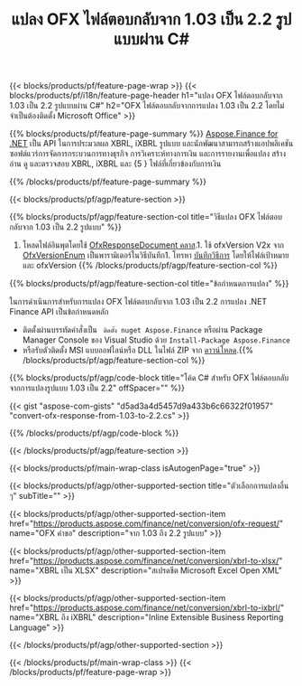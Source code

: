 ﻿---
title: แปลง OFX ไฟล์ตอบกลับจาก 1.03 เป็น 2.2 รูปแบบผ่าน C#
description: โค้ดตัวอย่างสำหรับการแปลงไฟล์คำขอจาก 1.03 ถึง 2.2 C# ใช้โค้ดตัวอย่าง API สำหรับแบทช์ OFX ขอการแปลงภายในแอปพลิเคชันที่ใช้ .NET 
url: /th/net/conversion/ofx-response/
family: finance
platformtag: net
feature: conversion
informat: OFX Response 1.03
outformat: OFX Response 2.2
otherformats: OFX Response
---
{{< blocks/products/pf/feature-page-wrap >}}
{{< blocks/products/pf/i18n/feature-page-header h1="แปลง OFX ไฟล์ตอบกลับจาก 1.03 เป็น 2.2 รูปแบบผ่าน C#" h2="OFX ไฟล์ตอบกลับจากการแปลง 1.03 เป็น 2.2 โดยไม่จำเป็นต้องติดตั้ง Microsoft Office" >}}

{{% blocks/products/pf/feature-page-summary %}}
[Aspose.Finance for .NET](https://products.aspose.com/finance/net/) เป็น API ในการประมวลผล XBRL, iXBRL รูปแบบ และนักพัฒนาสามารถสร้างแอปพลิเคชันซอฟต์แวร์การจัดการกระบวนการทางธุรกิจ การวิเคราะห์ทางการเงิน และการรายงานเพื่อแปลง สร้าง อ่าน ดู และตรวจสอบ XBRL, iXBRL และ {5 } ไฟล์ที่เกี่ยวข้องกับการเงิน 

{{% /blocks/products/pf/feature-page-summary %}}

{{< blocks/products/pf/agp/feature-section >}}

{{% blocks/products/pf/agp/feature-section-col title="วิธีแปลง OFX ไฟล์ตอบกลับจาก 1.03 เป็น 2.2 รูปแบบ" %}}
1. โหลดไฟล์อินพุตโดยใช้ [OfxResponseDocument คลาส](https://apireference.aspose.com/finance/net/aspose.finance.ofx/ofxresponsedocument).1. ใช้ ofxVersion V2x จาก [OfxVersionEnum](https://apireference.aspose.com/finance/net/aspose.finance.ofx/ofxversionenum) เป็นพารามิเตอร์ในวิธีบันทึก1. โทรหา [บันทึกวิธีการ](https://apireference.aspose.com/finance/net/aspose.finance.ofx/ofxresponsedocument/methods/save) โดยให้ไฟล์เป้าหมายและ ofxVersion
{{% /blocks/products/pf/agp/feature-section-col %}}

{{% blocks/products/pf/agp/feature-section-col title="ข้อกำหนดการแปลง" %}}

ในการดำเนินการสำหรับการแปลง OFX ไฟล์ตอบกลับจาก 1.03 เป็น 2.2 การแปลง .NET Finance API เป็นข้อกำหนดหลัก
- ติดตั้งผ่านบรรทัดคำสั่งเป็น ``` ติดตั้ง nuget Aspose.Finance``` หรือผ่าน Package Manager Console ของ Visual Studio ด้วย ```Install-Package Aspose.Finance```
- หรือรับตัวติดตั้ง MSI แบบออฟไลน์หรือ DLL ในไฟล์ ZIP จาก [ดาวน์โหลด](https://downloads.aspose.com/finance/net).{{% /blocks/products/pf/agp/feature-section-col %}}

{{% blocks/products/pf/agp/code-block title="โค้ด C# สำหรับ OFX ไฟล์ตอบกลับจากการแปลงรูปแบบ 1.03 เป็น 2.2" offSpacer="" %}}

{{< gist "aspose-com-gists" "d5ad3a4d5457d9a433b6c66322f01957" "convert-ofx-response-from-1.03-to-2.2.cs" >}}

{{% /blocks/products/pf/agp/code-block %}}

{{< /blocks/products/pf/agp/feature-section >}}

{{< blocks/products/pf/main-wrap-class isAutogenPage="true" >}}

{{< blocks/products/pf/agp/other-supported-section title="ตัวเลือกการแปลงอื่น ๆ" subTitle="" >}}

{{< blocks/products/pf/agp/other-supported-section-item href="https://products.aspose.com/finance/net/conversion/ofx-request/" name="OFX คำขอ" description="จาก 1.03 ถึง 2.2 รูปแบบ" >}}

{{< blocks/products/pf/agp/other-supported-section-item href="https://products.aspose.com/finance/net/conversion/xbrl-to-xlsx/" name="XBRL เป็น XLSX" description="สเปรดชีต Microsoft Excel Open XML" >}}

{{< blocks/products/pf/agp/other-supported-section-item href="https://products.aspose.com/finance/net/conversion/xbrl-to-ixbrl/" name="XBRL ถึง iXBRL" description="Inline Extensible Business Reporting Language" >}}

{{< /blocks/products/pf/agp/other-supported-section >}}

{{< /blocks/products/pf/main-wrap-class >}}
{{< /blocks/products/pf/feature-page-wrap >}}